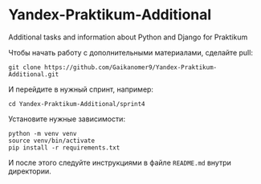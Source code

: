 # Yandex-Praktikum-Additional

Additional tasks and information about Python and Django for Praktikum

Чтобы начать работу с дополнительными материалами, сделайте pull:

```
git clone https://github.com/Gaikanomer9/Yandex-Praktikum-Additional.git
```

И перейдите в нужный спринт, например:

```
cd Yandex-Praktikum-Additional/sprint4
```

Установите нужные зависимости:

```
python -m venv venv
source venv/bin/activate
pip install -r requirements.txt
```

И после этого следуйте инструкциями в файле `README.md` внутри директории.
